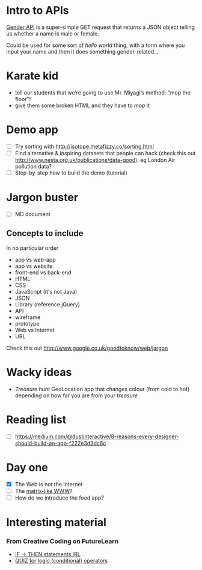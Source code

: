 # Intro to APIs

[Gender API](https://gender-api.com) is a super-simple GET request that returns a JSON object telling us whether a name is male or female.

Could be used for some sort of *hello world* thing, with a form where you input your name and then it does something gender-related...

# Karate kid

- tell our students that we’re going to use Mr. Miyagi’s method: "mop the floor"!
- give them some broken HTML and they have to *mop* it

# Demo app

- [ ] Try sorting with http://isotope.metafizzy.co/sorting.html
- [ ] Find alternative & inspiring datasets that people can hack (check this out http://www.nesta.org.uk/publications/data-good), eg London Air pollution data?
- [ ] Step-by-step how to build the demo (tutorial)

# Jargon buster

- [ ] MD document 

## Concepts to include

In no particular order

- app vs web-app
- app vs website
- front-end vs back-end
- HTML
- CSS
- JavaScript (it's not Java)
- JSON
- Library (reference jQuery)
- API
- wireframe
- prototype
- Web vs Internet
- URL


Check this out http://www.google.co.uk/goodtoknow/web/jargon

# Wacky ideas

- *Treasure hunt* GeoLocation app that changes colour (from cold to hot) depending on how far you are from your *treasure*

# Reading list

- [ ] https://medium.com/@dustinteractive/8-reasons-every-designer-should-build-an-app-f222e3d3dc6c

# Day one

- [x] The Web is not the Internet
- [ ] The [matrix-like WWW](http://line-mode.cern.ch/www/hypertext/WWW/TheProject.html)?
- [ ] How do we introduce the food app?

# Interesting material

### From Creative Coding on FutureLearn
* [IF → THEN statements IRL](https://www.futurelearn.com/courses/creative-coding/2/steps/35857)
* [QUIZ for logic (conditional) operators](https://www.futurelearn.com/courses/creative-coding/2/steps/35862/questions/3)